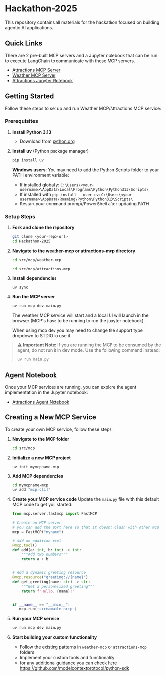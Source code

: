 # Hackathon-2025

This repository contains all materials for the hackathon focused on building agentic AI applications.

## Quick Links

There are 2 pre-built MCP servers and a Jupyter notebook that can be run to execute LangChain to communicate with these MCP servers.

- [Attractions MCP Server](mcp/attractions-mcp/README.md)
- [Weather MCP Server](mcp/weather-mcp/README.md)
- [Attractions Jupyter Notebook](agent/README.md)

## Getting Started

Follow these steps to set up and run Weather MCP/Attractions MCP service:

### Prerequisites
1. **Install Python 3.13**
   - Download from [python.org](https://www.python.org/downloads/)

2. **Install uv** (Python package manager)
   ```bash
   pip install uv
   ```
   
   **Windows users**: You may need to add the Python Scripts folder to your PATH environment variable:
   - If installed globally: `C:\Users\<your-username>\AppData\Local\Programs\Python\Python313\Scripts\`
   - If installed with `pip install --user uv`: `C:\Users\<your-username>\AppData\Roaming\Python\Python313\Scripts\`
   - Restart your command prompt/PowerShell after updating PATH

### Setup Steps
1. **Fork and clone the repository**
   ```bash
   git clone <your-repo-url>
   cd Hackathon-2025
   ```

2. **Navigate to the weather-mcp or attractions-mcp directory**
   ```bash
   cd src/mcp/weather-mcp
   ```
   ```bash
   cd src/mcp/attractions-mcp
   ```

3. **Install dependencies**
   ```bash
   uv sync
   ```

4. **Run the MCP server**
   ```bash
   uv run mcp dev main.py
   ```
   The weather MCP service will start and a local UI will launch in the browser (MCP's have to be running to run the jupyter notebook).

   When using mcp dev you may need to change the support type dropdown to STDIO to use it.

> **⚠ Important Note:** If you are running the MCP to be consumed by the agent, do not run it in dev mode. Use the following command instead:
> ```bash
> uv run main.py
> ```

## Agent Notebook
Once your MCP services are running, you can explore the agent implementation in the Jupyter notebook:
- [Attractions Agent Notebook](agent/README.md)

## Creating a New MCP Service

To create your own MCP service, follow these steps:

1. **Navigate to the MCP folder**
   ```bash
   cd src/mcp
   ```

2. **Initialize a new MCP project**
   ```bash
   uv init mymcpname-mcp
   ```

3. **Add MCP dependencies**
   ```bash
   cd mymcpname-mcp
   uv add "mcp[cli]"
   ```

4. **Create your MCP service code**
   Update the `main.py` file with this default MCP code to get you started:
   
   ```python   
   from mcp.server.fastmcp import FastMCP
   
   # Create an MCP server
   # you can add the port here so that it doesnt clash with other mcp servers
   mcp = FastMCP("myname")
   
   # Add an addition tool
   @mcp.tool()
   def add(a: int, b: int) -> int:
       """Add two numbers"""
       return a + b
   
   
   # Add a dynamic greeting resource
   @mcp.resource("greeting://{name}")
   def get_greeting(name: str) -> str:
       """Get a personalized greeting"""
       return f"Hello, {name}!"

       
   if __name__ == "__main__":
      mcp.run("streamable-http")
   ```

5. **Run your MCP service**
   ```bash
   uv run mcp dev main.py
   ```

6. **Start building your custom functionality**
   - Follow the existing patterns in `weather-mcp` or `attractions-mcp` folders
   - Implement your custom tools and functionality
   - for any additional guidance you can check here https://github.com/modelcontextprotocol/python-sdk